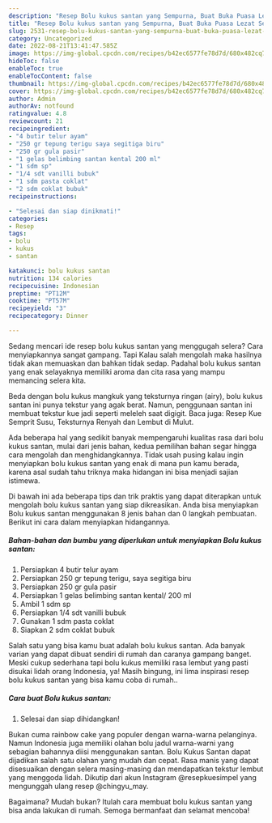 ```yaml
---
description: "Resep Bolu kukus santan yang Sempurna, Buat Buka Puasa Lezat Sekali"
title: "Resep Bolu kukus santan yang Sempurna, Buat Buka Puasa Lezat Sekali"
slug: 2531-resep-bolu-kukus-santan-yang-sempurna-buat-buka-puasa-lezat-sekali
category: Uncategorized
date: 2022-08-21T13:41:47.585Z
image: https://img-global.cpcdn.com/recipes/b42ec6577fe78d7d/680x482cq70/bolu-kukus-santan-foto-resep-utama.jpg
hideToc: false
enableToc: true
enableTocContent: false
thumbnail: https://img-global.cpcdn.com/recipes/b42ec6577fe78d7d/680x482cq70/bolu-kukus-santan-foto-resep-utama.jpg
cover: https://img-global.cpcdn.com/recipes/b42ec6577fe78d7d/680x482cq70/bolu-kukus-santan-foto-resep-utama.jpg
author: Admin
authorAv: notfound
ratingvalue: 4.8
reviewcount: 21
recipeingredient:
- "4 butir telur ayam"
- "250 gr tepung terigu saya segitiga biru"
- "250 gr gula pasir"
- "1 gelas belimbing santan kental 200 ml"
- "1 sdm sp"
- "1/4 sdt vanilli bubuk"
- "1 sdm pasta coklat"
- "2 sdm coklat bubuk"
recipeinstructions:

- "Selesai dan siap dinikmati!"
categories:
- Resep
tags:
- bolu
- kukus
- santan

katakunci: bolu kukus santan 
nutrition: 134 calories
recipecuisine: Indonesian
preptime: "PT12M"
cooktime: "PT57M"
recipeyield: "3"
recipecategory: Dinner

---
```



Sedang mencari ide resep bolu kukus santan yang menggugah selera? Cara menyiapkannya sangat gampang. Tapi Kalau salah mengolah maka hasilnya tidak akan memuaskan dan bahkan tidak sedap. Padahal bolu kukus santan yang enak selayaknya memiliki aroma dan cita rasa yang mampu memancing selera kita.


Beda dengan bolu kukus mangkuk yang teksturnya ringan (airy), bolu kukus santan ini punya tekstur yang agak berat. Namun, penggunaan santan ini membuat tekstur kue jadi seperti meleleh saat digigit. Baca juga: Resep Kue Semprit Susu, Teksturnya Renyah dan Lembut di Mulut.

Ada beberapa hal yang sedikit banyak mempengaruhi kualitas rasa dari bolu kukus santan, mulai dari jenis bahan, kedua pemilihan bahan segar hingga cara mengolah dan menghidangkannya. Tidak usah pusing kalau ingin menyiapkan bolu kukus santan yang enak di mana pun kamu berada, karena asal sudah tahu triknya maka hidangan ini bisa menjadi sajian istimewa.


Di bawah ini ada beberapa tips dan trik praktis yang dapat diterapkan untuk mengolah bolu kukus santan yang siap dikreasikan. Anda bisa menyiapkan Bolu kukus santan menggunakan 8 jenis bahan dan 0 langkah pembuatan. Berikut ini cara dalam menyiapkan hidangannya.

<!--inarticleads1-->

##### Bahan-bahan dan bumbu yang diperlukan untuk menyiapkan Bolu kukus santan:

1. Persiapkan 4 butir telur ayam
1. Persiapkan 250 gr tepung terigu, saya segitiga biru
1. Persiapkan 250 gr gula pasir
1. Persiapkan 1 gelas belimbing santan kental/ 200 ml
1. Ambil 1 sdm sp
1. Persiapkan 1/4 sdt vanilli bubuk
1. Gunakan 1 sdm pasta coklat
1. Siapkan 2 sdm coklat bubuk


Salah satu yang bisa kamu buat adalah bolu kukus santan. Ada banyak varian yang dapat dibuat sendiri di rumah dan caranya gampang banget. Meski cukup sederhana tapi bolu kukus memiliki rasa lembut yang pasti disukai lidah orang Indonesia, ya! Masih bingung, ini lima inspirasi resep bolu kukus santan yang bisa kamu coba di rumah.. 

<!--inarticleads2-->

##### Cara buat Bolu kukus santan:


1. Selesai dan siap dihidangkan!

Bukan cuma rainbow cake yang populer dengan warna-warna pelanginya. Namun Indonesia juga memiliki olahan bolu jadul warna-warni yang sebagian bahannya diisi menggunakan santan. Bolu Kukus Santan dapat dijadikan salah satu olahan yang mudah dan cepat. Rasa manis yang dapat disesuaikan dengan selera masing-masing dan mendapatkan tekstur lembut yang menggoda lidah. Dikutip dari akun Instagram @resepkuesimpel yang mengunggah ulang resep @chingyu_may. 

Bagaimana? Mudah bukan? Itulah cara membuat bolu kukus santan yang bisa anda lakukan di rumah. Semoga bermanfaat dan selamat mencoba!
